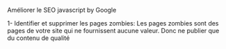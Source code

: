 
Améliorer le SEO javascript by Google

1- Identifier et supprimer les pages zombies: 
Les pages zombies sont des pages de votre site qui ne fournissent aucune valeur. Donc ne publier que du contenu de qualité

